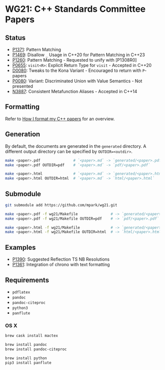 # WG21: C++ Standards Committee Papers

## Status

- [P1371]: Pattern Matching
- [P1469]: Disallow `_` Usage in C++20 for Pattern Matching in C++23
- [P1260]: Pattern Matching - Requested to unify with [P1308R0]
- [P0655]: `visit<R>`: Explicit Return Type for `visit` - Accepted in C++20
- [D0080]: Tweaks to the Kona Variant - Encouraged to return with `P`-papers
- [P0080]: Variant: Discriminated Union with Value Semantics - Not presented
- [N3887]: Consistent Metafunction Aliases - Accepted in C++14

[P1371]: https://wg21.link/p1371
[P1469]: https://wg21.link/p1469
[P1308]: https://wg21.link/p1308
[P1260]: https://wg21.link/p1260
[P0655]: https://wg21.link/p0655
[D0080]: generated/D0080R1.pdf
[P0080]: https://wg21.link/p0080
[N3887]: https://wg21.link/n3887

## Formatting

Refer to [How I format my C++ papers][FMT] for an overview.

[FMT]: https://mpark.github.io/programming/2018/11/16/how-i-format-my-cpp-papers

## Generation

By default, the documents are generated in the `generated` directory.
A different output directory can be specified by `OUTDIR=<outdir>`.

```bash
make <paper>.pdf               # `<paper>.md` -> `generated/<paper>.pdf`
make <paper>.pdf OUTDIR=pdf    # `<paper>.md` -> `pdf/<paper>.pdf`

make <paper>.html              # `<paper>.md` -> `generated/<paper>.html`
make <paper>.html OUTDIR=html  # `<paper>.md` -> `html/<paper>.html`
```

## Submodule

```bash
git submodule add https://github.com/mpark/wg21.git

make <paper>.pdf -f wg21/Makefile               # -> `generated/<paper>.pdf`
make <paper>.pdf -f wg21/Makefile OUTDIR=pdf    # -> `pdf/<paper>.pdf`

make <paper>.html -f wg21/Makefile              # -> `generated/<paper>.html`
make <paper>.html -f wg21/Makefile OUTDIR=html  # -> `html/<paper>.html`
```

## Examples

- [P1390]: Suggested Reflection TS NB Resolutions
- [P1361]: Integration of chrono with text formatting

[P1390]: https://wg21.link/p1390
[P1361]: https://wg21.link/p1361

## Requirements

  - `pdflatex`
  - `pandoc`
  - `pandoc-citeproc`
  - `python3`
  - `panflute`

### OS X

```bash
brew cask install mactex

brew install pandoc
brew install pandoc-citeproc

brew install python
pip3 install panflute
```

